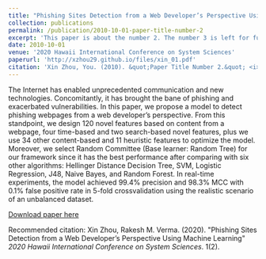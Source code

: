 ```yaml
---
title: "Phishing Sites Detection from a Web Developer’s Perspective Using Machine Learning"
collection: publications
permalink: /publication/2010-10-01-paper-title-number-2
excerpt: 'This paper is about the number 2. The number 3 is left for future work.'
date: 2010-10-01
venue: '2020 Hawaii International Conference on System Sciences'
paperurl: 'http://xzhou29.github.io/files/xin_01.pdf'
citation: 'Xin Zhou, You. (2010). &quot;Paper Title Number 2.&quot; <i>HICSS-53</i>. 1(2).'
---
```

The Internet has enabled unprecedented communication and new technologies. Concomitantly, it has brought the bane of phishing and exacerbated vulnerabilities. In this paper, we propose a model to detect phishing webpages from a web developer’s perspective. From this standpoint, we design 120 novel features based on content from a webpage, four time-based and two search-based novel features, plus we use 34 other content-based and 11 heuristic features to optimize the model. Moreover, we select Random Committee (Base learner: Random Tree) for our framework since it has the best performance after comparing with six other algorithms: Hellinger Distance Decision Tree, SVM, Logistic Regression, J48, Naive Bayes, and Random Forest. In real-time experiments, the model achieved 99.4% precision and 98.3% MCC with 0.1% false positive rate in 5-fold crossvalidation using the realistic scenario of an unbalanced dataset.

[Download paper here](http://xzhou29.github.io/files/xin_01.pdf)

Recommended citation: Xin Zhou, Rakesh M. Verma. (2020). "Phishing Sites Detection from a Web Developer’s Perspective Using Machine Learning" <i>2020 Hawaii International Conference on System Sciences</i>. 1(2).
